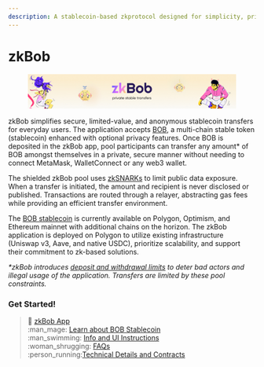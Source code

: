 ```yaml
---
description: A stablecoin-based zkprotocol designed for simplicity, privacy and utility.
---
```


# zkBob

<figure><img src=".gitbook/assets/readme2.jpg" alt=""><figcaption></figcaption></figure>

zkBob simplifies secure, limited-value, and anonymous stablecoin transfers for everyday users. The application accepts [BOB](broken-reference), a multi-chain stable token (stablecoin) enhanced with optional privacy features. Once BOB is deposited in the zkBob app, pool participants can transfer any amount\* of BOB amongst themselves in a private, secure manner without needing to connect MetaMask, WalletConnect or any web3 wallet.

The shielded zkBob pool uses [zkSNARKs](implementation/zksnarks-and-circuits/) to limit public data exposure. When a transfer is initiated, the amount and recipient is never disclosed or published. Transactions are routed through a relayer, abstracting gas fees while providing an efficient transfer environment.&#x20;

The [BOB stablecoin](bob-stablecoin/bob-details.md) is currently available on Polygon, Optimism, and Ethereum mainnet with additional chains on the horizon. The zkBob application is deployed on Polygon to utilize existing infrastructure (Uniswap v3, Aave, and native USDC), prioritize scalability, and support their commitment to zk-based solutions.

_\*zkBob introduces_ [_deposit and withdrawal limits_](zkbob-overview/deposit-and-withdrawal-limits.md) _to deter bad actors and illegal usage of the application. Transfers are limited by these pool constraints._&#x20;

### Get Started!

> :man: [zkBob App](https://app.zkbob.com/)\
> :man\_mage: [Learn about BOB Stablecoin](broken-reference)\
> :man\_swimming: [Info and UI Instructions](zkbob-app/zkbob-app.md)\
> :woman\_shrugging: [FAQs](zkbob-overview/faq.md)\
> :person\_running:[Technical Details and Contracts](broken-reference)

